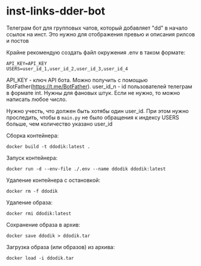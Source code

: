 # inst-links-dder-bot

Телеграм бот для групповых чатов, который добавляет "dd" в начало ссылок на инст. Это нужно для отображения превью и описания рилсов и постов

Крайне рекомендую создать файл окружения .env в таком формате:
```
API_KEY=API_KEY
USERS=user_id_1,user_id_2,user_id_3,user_id_4
```

API_KEY - ключ API бота. Можно получить с помощью BotFather(https://t.me/BotFather).
user_id_n - id пользователей телеграм в формате int. Нужны для фановых штук. Если не нужно, то можно написать любое число.

Нужно учесть, что должен быть хотябы один user_id. При этом нужно проследить, чтобы в `main.py` не было обращения к индексу USERS больше, чем количество указано user_id

Сборка контейнера:
```shell
docker build -t ddodik:latest .
```

Запуск контейнера:
```shell
docker run -d --env-file ./.env --name ddodik ddodik:latest
```

Удаление контейнера с остановкой:
```shell
docker rm -f ddodik
```

Удаление образа:
```shell
docker rmi ddodik:latest
```

Сохранение образа в архив:
```shell
docker save ddodik > ddodik.tar
```

Загрузка образа (или образов) из архива:
```shell
docker load -i ddodik.tar
```
